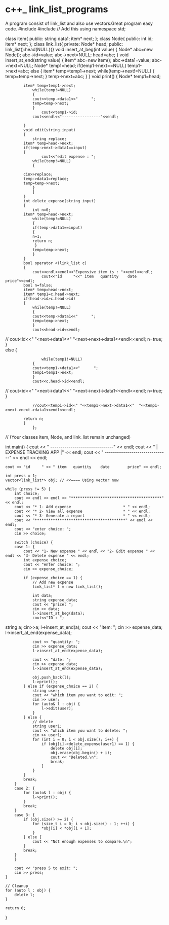 # c++_ link_list_programs
A program consist of link_list and also use vectors.Great program easy code.
#include<iostream>
#include<vector> // Add this
using namespace std;

class item{
	public:
	string data1;
	item* next;
};
class Node{
	public:
	int id;
	item* next;
};
class link_list{
	private:
		Node* head;
		public:
			link_list():head(NULL){}
			void insert_at_beg(int value)
			{
				Node* abc=new Node();
				abc->id=value;
				abc->next=NULL;
				head=abc;
			}
				void insert_at_end(string value)
			{
				item* abc=new item();
				abc->data1=value;
				abc->next=NULL;
				Node* temp1=head;
			if(temp1->next==NULL)
			temp1->next=abc;
			else
			{
				item* temp=temp1->next;
			while(temp->next!=NULL)
			{
				temp=temp->next;
				}
				temp->next=abc;	
			}
		}
			void print()
			{
			Node* temp1=head;
		
			item* temp=temp1->next;
				while(temp!=NULL)
				{
				cout<<temp->data1<<"      ";
				temp=temp->next;
				}
					cout<<temp1->id;
				cout<<endl<<"-----------------"<<endl;
					
			}
			void edit(string input)
			{
				string replace;
			item* temp=head->next;
			if(temp->next->data1==input)
			{
					cout<<"edit expense : ";
				while(temp!=NULL)
				{
				
			cin>>replace;
			temp->data1=replace;
			temp=temp->next;	
				}
				}	
			}
			int delete_expense(string input)
			{
     			int n=0;
			item* temp=head->next;
				while(temp!=NULL)
				{
		        if(temp->data1==input)
		      	{
		     	n=1;
			    return n;	
			     }
				temp=temp->next;	
				}
			}
			bool operator <(link_list c)
			{
				cout<<endl<<endl<<"Expensive item is : "<<endl<<endl;
					cout<<"id     "<<" item   quantity    date        price"<<endl;
			bool n=false;
			item* temp=head->next;
			item* temp1=c.head->next;
			if(head->id>c.head->id)
			{
				while(temp!=NULL)
				{
				cout<<temp->data1<<"      ";
				temp=temp->next;
				}
				cout<<head->id<<endl;
//				cout<<temp->id<<" "<<temp->next->data1<<"  "<<temp->next->next->data1<<endl<<endl;
				n=true;
				}	
				else
				{
			
					while(temp1!=NULL)
				{
				cout<<temp1->data1<<"      ";
				temp1=temp1->next;
				}
				cout<<c.head->id<<endl;
//				cout<<temp->id<<" "<<temp->next->data1<<"  "<<temp->next->next->data1<<endl<<endl;
				n=true;
				}	
				
				//cout<<temp1->id<<" "<<temp1->next->data1<<"  "<<temp1->next->next->data1<<endl<<endl;	

			return n;	
			}
				};
// (Your classes item, Node, and link_list remain unchanged)

int main() {
    cout << "                 -------------------------------" << endl;
    cout << "                 |   EXPENSE TRACKING APP       |" << endl;
    cout << "                 -------------------------------" << endl << endl;

    cout << "id     " << " item   quantity    date        price" << endl;

    int press = 1;
    vector<link_list*> obj; // <<==== Using vector now

    while (press != 5) {
        int choice;
        cout << endl << endl << "****************************************" << endl;
        cout << "* 1- Add expense                       * " << endl;
        cout << "* 2- View all expense                  * " << endl;
        cout << "* 3- Generate a report                 * " << endl;
        cout << "****************************************" << endl << endl;
        cout << "enter choice: ";
        cin >> choice;

        switch (choice) {
        case 1: {
            cout << "1- New expense " << endl << "2- Edit expense " << endl << "3- Delete expense " << endl;
            int expense_choice;
            cout << "enter choice: ";
            cin >> expense_choice;

            if (expense_choice == 1) {
                // Add new expense
                link_list* l = new link_list();

                int data;
                string expense_data;
                cout << "price: ";
                cin >> data;
                l->insert_at_beg(data);
                cout<<"ID : ";
string a;
cin>>a;
                l->insert_at_end(a);
                cout << "item: ";
                cin >> expense_data;
                l->insert_at_end(expense_data);

                cout << "quantity: ";
                cin >> expense_data;
                l->insert_at_end(expense_data);

                cout << "date: ";
                cin >> expense_data;
                l->insert_at_end(expense_data);

                obj.push_back(l);
                l->print();
            } else if (expense_choice == 2) {
                string user;
                cout << "which item you want to edit: ";
                cin >> user;
                for (auto& l : obj) {
                    l->edit(user);
                }
            } else {
                // delete
                string user1;
                cout << "which item you want to delete: ";
                cin >> user1;
                for (int i = 0; i < obj.size(); i++) {
                    if (obj[i]->delete_expense(user1) == 1) {
                        delete obj[i];
                        obj.erase(obj.begin() + i);
                        cout << "Deleted.\n";
                        break;
                    }
                }
            }
            break;
        }
        case 2: {
            for (auto& l : obj) {
                l->print();
            }
            break;
        }
        case 3: {
            if (obj.size() >= 2) {
                for (size_t i = 0; i < obj.size() - 1; ++i) {
                    *obj[i] < *obj[i + 1];
                }
            } else {
                cout << "Not enough expenses to compare.\n";
            }
            break;
        }
        }

        cout << "press 5 to exit: ";
        cin >> press;
    }

    // Cleanup
    for (auto l : obj) {
        delete l;
    }

    return 0;
}

